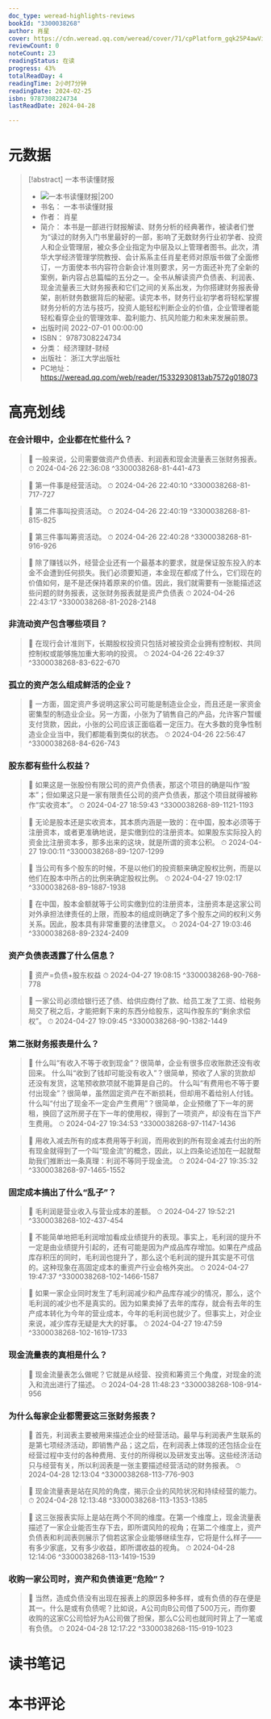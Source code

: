```yaml
---
doc_type: weread-highlights-reviews
bookId: "3300038268"
author: 肖星
cover: https://cdn.weread.qq.com/weread/cover/71/cpPlatform_gqk25P4awViyZspmzdqvf5/t7_cpPlatform_gqk25P4awViyZspmzdqvf5.jpg
reviewCount: 0
noteCount: 23
readingStatus: 在读
progress: 43%
totalReadDay: 4
readingTime: 2小时7分钟
readingDate: 2024-02-25
isbn: 9787308224734
lastReadDate: 2024-04-28

---
```

# 元数据
> [!abstract] 一本书读懂财报
> - ![ 一本书读懂财报|200](https://cdn.weread.qq.com/weread/cover/71/cpPlatform_gqk25P4awViyZspmzdqvf5/t7_cpPlatform_gqk25P4awViyZspmzdqvf5.jpg)
> - 书名： 一本书读懂财报
> - 作者： 肖星
> - 简介： 本书是一部进行财报解读、财务分析的经典著作，被读者们誉为“读过的财务入门书里最好的一部，影响了无数财务行业初学者、投资人和企业管理层，被众多企业指定为中层及以上管理者图书。此次，清华大学经济管理学院教授、会计系系主任肖星老师对原版书做了全面修订，一方面使本书内容符合新会计准则要求，另一方面还补充了全新的案例，新内容占总篇幅的五分之一。全书从解读资产负债表、利润表、现金流量表三大财务报表和它们之间的关系出发，为你搭建财务报表骨架，剖析财务数据背后的秘密。读完本书，财务行业初学者将轻松掌握财务分析的方法与技巧，投资人能轻松判断企业的价值，企业管理者能轻松看穿企业的管理效率、盈利能力、抗风险能力和未来发展前景。
> - 出版时间 2022-07-01 00:00:00
> - ISBN： 9787308224734
> - 分类： 经济理财-财经
> - 出版社： 浙江大学出版社
> - PC地址：https://weread.qq.com/web/reader/15332930813ab7572g018073

# 高亮划线

### 在会计眼中，企业都在忙些什么？

> 📌 一般来说，公司需要做资产负债表、利润表和现金流量表三张财务报表。 
> ⏱ 2024-04-26 22:36:08 ^3300038268-81-441-473

> 📌 第一件事是经营活动。 
> ⏱ 2024-04-26 22:40:10 ^3300038268-81-717-727

> 📌 第二件事叫投资活动。 
> ⏱ 2024-04-26 22:40:19 ^3300038268-81-815-825

> 📌 第三件事叫筹资活动。 
> ⏱ 2024-04-26 22:40:28 ^3300038268-81-916-926

> 📌 除了赚钱以外，经营企业还有一个最基本的要求，就是保证股东投入的本金不会遭到任何损失。我们必须要知道，本金现在都成了什么，它们现在的价值如何，是不是还保持着原来的价值。因此，我们就需要有一张能描述这些问题的财务报表，这张财务报表就是资产负债表 
> ⏱ 2024-04-26 22:43:17 ^3300038268-81-2028-2148

### 非流动资产包含哪些项目？

> 📌 在现行会计准则下，长期股权投资只包括对被投资企业拥有控制权、共同控制权或能够施加重大影响的投资。 
> ⏱ 2024-04-26 22:49:37 ^3300038268-83-622-670

### 孤立的资产怎么组成鲜活的企业？

> 📌 一方面，固定资产多说明这家公司可能是制造业企业，而且还是一家资金密集型的制造业企业。另一方面，小张为了销售自己的产品，允许客户暂缓支付货款，因此，小张的公司应该正面临着一定压力。在大多数的竞争性制造业企业当中，我们都能看到类似的状态。 
> ⏱ 2024-04-26 22:56:47 ^3300038268-84-626-743

### 股东都有些什么权益？

> 📌 如果这是一张股份有限公司的资产负债表，那这个项目的确是叫作“股本”；但如果这只是一家有限责任公司的资产负债表，那这个项目就得被称作“实收资本”。 
> ⏱ 2024-04-27 18:59:43 ^3300038268-89-1121-1193

> 📌 无论是股本还是实收资本，其本质内涵是一致的：在中国，股本必须等于注册资本，或者更准确地说，是实缴到位的注册资本。如果股东实际投入的资金比注册资本多，那多出来的这块，就是所谓的资本公积。 
> ⏱ 2024-04-27 19:00:11 ^3300038268-89-1207-1299

> 📌 当公司有多个股东的时候，不是以他们的投资额来确定股权比例，而是以他们在股本中所占的比例来确定股权比例。 
> ⏱ 2024-04-27 19:02:17 ^3300038268-89-1887-1938

> 📌 在中国，股本金额就等于公司实缴到位的注册资本，注册资本是这家公司对外承担法律责任的上限，而股本的组成则确定了多个股东之间的权利义务关系。因此，股本具有非常重要的法律意义。 
> ⏱ 2024-04-27 19:03:46 ^3300038268-89-2324-2409

### 资产负债表透露了什么信息？

> 📌 资产=负债+股东权益 
> ⏱ 2024-04-27 19:08:15 ^3300038268-90-768-778

> 📌 一家公司必须给银行还了债、给供应商付了款、给员工发了工资、给税务局交了税之后，才能把剩下来的东西分给股东，这叫作股东的“剩余求偿权”。 
> ⏱ 2024-04-27 19:09:45 ^3300038268-90-1382-1449

### 第二张财务报表是什么？

> 📌 什么叫“有收入不等于收到现金”？很简单，企业有很多应收账款还没有收回来。
什么叫“收到了钱却可能没有收入”？很简单，预收了人家的货款却还没有发货，这笔预收款项就不能算是自己的。
什么叫“有费用也不等于要付出现金”？很简单，虽然固定资产在不断损耗，但却用不着给别人付钱。
什么叫“付出了现金不一定会产生费用”？很简单，企业预缴了下一年的房租，换回了这所房子在下一年的使用权，得到了一项资产，却没有在当下产生费用。 
> ⏱ 2024-04-27 19:34:53 ^3300038268-97-1147-1436

> 📌 用收入减去所有的成本费用等于利润，而用收到的所有现金减去付出的所有现金就得到了一个叫“现金流”的概念，因此，以上四条论述加在一起就帮助我们推断出一条真理：利润不等同于现金流。 
> ⏱ 2024-04-27 19:35:32 ^3300038268-97-1465-1552

### 固定成本搞出了什么“乱子”？

> 📌 毛利润是营业收入与营业成本的差额。 
> ⏱ 2024-04-27 19:52:21 ^3300038268-102-437-454

> 📌 不能简单地把毛利润增加看成业绩提升的表现。事实上，毛利润的提升不一定是由业绩提升引起的，还有可能是因为产成品库存增加。如果在产成品库存积压的同时，毛利润也提升了，那么这个毛利润的提升其实是不可信的。这种现象在高固定成本的重资产行业会格外突出。 
> ⏱ 2024-04-27 19:47:37 ^3300038268-102-1466-1587

> 📌 如果一家企业同时发生了毛利润减少和产品库存减少的情况，那么，这个毛利润的减少也不是真实的。因为如果卖掉了去年的库存，就会有去年的生产成本转化为今年的营业成本，今年的毛利润也就少了。但事实上，对企业来说，减少库存无疑是大大的好事。 
> ⏱ 2024-04-27 19:47:59 ^3300038268-102-1619-1733

### 现金流量表的真相是什么？

> 📌 现金流量表怎么做呢？它就是从经营、投资和筹资三个角度，对现金的流入和流出进行了描述。 
> ⏱ 2024-04-28 11:48:23 ^3300038268-108-914-956

### 为什么每家企业都需要这三张财务报表？

> 📌 首先，利润表主要被用来描述企业的经营活动。最早与利润表产生联系的是第七项经济活动，即销售产品；这之后，在利润表上体现的还包括企业在经营过程中支付的各种费用、支付的所得税以及研发支出等。这些经济活动只与经营有关，所以利润表是一张主要描述经营活动的财务报表。 
> ⏱ 2024-04-28 12:13:04 ^3300038268-113-776-903

> 📌 现金流量表是站在风险的角度，揭示企业的风险状况和持续经营的能力。 
> ⏱ 2024-04-28 12:13:48 ^3300038268-113-1353-1385

> 📌 这三张报表实际上是站在两个不同的维度。在第一个维度上，现金流量表描述了一家企业能否生存下去，即所谓风险的视角；在第二个维度上，资产负债表和利润表则展示了倘若这家企业能够继续生存，它将是什么样子——有多少家底，又有多少收益，即所谓收益的视角。 
> ⏱ 2024-04-28 12:14:06 ^3300038268-113-1419-1539

### 收购一家公司时，资产和负债谁更“危险”？

> 📌 当然，造成负债没有出现在报表上的原因多种多样，或有负债的存在便是其一。什么是或有负债呢？比如说，A公司向B公司借了500万元，而你要收购的这家C公司恰好为A公司做了担保，那么C公司也就同时背上了一笔或有负债。 
> ⏱ 2024-04-28 12:17:22 ^3300038268-115-919-1023

# 读书笔记

# 本书评论
